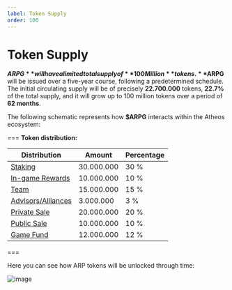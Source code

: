 ```yaml
---
label: Token Supply
order: 100
---
```

# Token Supply 

**$ARPG** will have a limited total supply of **100 Million** tokens.  **$ARPG** will be issued over a five-year course, following a predetermined schedule. The initial circulating supply will be of precisely **22.700.000** tokens, **22.7%** of the total supply,  and it will grow up to 100 million tokens over a period of **62 months**. 

The following schematic represents how **$ARPG** interacts within the Atheos ecosystem:

=== **Token distribution:**

Distribution       | Amount       | Percentage
---                | ---          | ---
[Staking](https://atheosgame.github.io/tokenomics/tokensupply/staking/)               | 30.000.000   | 30 %
[In-game Rewards](https://atheosgame.github.io/tokenomics/tokensupply/ingamerewards/)             | 10.000.000   | 10 %
[Team](https://atheosgame.github.io/tokenomics/tokensupply/team/)                      | 15.000.000   | 15 %
[Advisors/Alliances](https://atheosgame.github.io/tokenomics/tokensupply/advisors/)   | 3.000.000    | 3 %
[Private Sale](https://atheosgame.github.io/tokenomics/tokensupply/privatesale/)       | 20.000.000   | 20 %
[Public Sale](https://atheosgame.github.io/tokenomics/tokensupply/publicsale/)         | 10.000.000   | 10 %
[Game Fund](https://atheosgame.github.io/tokenomics/tokensupply/gamefund/)             | 12.000.000   | 12 %
===

Here you can see how ARP tokens will be unlocked through time:

![image](https://user-images.githubusercontent.com/47843020/170882803-ecf622e7-2fb7-4675-a22e-158365fdbf25.png)


